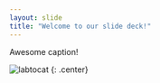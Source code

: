 ```yaml
---
layout: slide
title: "Welcome to our slide deck!"
---
```


Awesome caption!

![labtocat](https://octodex.github.com/images/labtocat.png)
{: .center}
